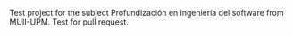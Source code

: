 Test project for the subject Profundización en ingeniería del software from MUII-UPM.
Test for pull request.
